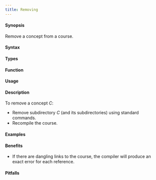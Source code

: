 ```yaml
---
title: Removing
---
```


#### Synopsis

Remove a concept from a course.

#### Syntax

#### Types

#### Function
       
#### Usage

#### Description

To remove a concept _C_:

*  Remove subdirectory _C_ (and its subdirectories) using standard commands.
*  Recompile the course.

#### Examples

#### Benefits

* If there are dangling links to the course, the compiler will produce an exact error for each reference.

#### Pitfalls


